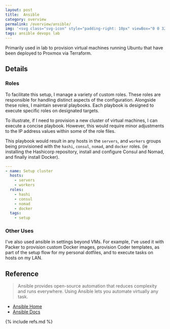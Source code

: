 ```yaml
---
layout: post
title:  Ansible
category: overview
permalink: /overview/ansible/
img: '<svg class="svg-icon" style="padding-right: 10px" viewBox="0 0 32 32" xmlns="http://www.w3.org/2000/svg"><path d="M14.156 15.297l6.25 4.927-4.141-10.214zM16 0c-8.839 0-16 7.161-16 16s7.161 16 16 16c8.839 0 16-7.161 16-16s-7.161-16-16-16zM23.729 23.073c-0.016 0.63-0.536 1.125-1.167 1.109-0.313 0-0.552-0.12-0.885-0.391l-8.255-6.667-2.771 6.938h-2.396l6.995-16.807c0.167-0.422 0.568-0.693 1.021-0.677 0.432-0.016 0.839 0.25 0.99 0.677l6.365 15.323c0.057 0.151 0.104 0.313 0.104 0.464 0 0.010 0 0.010 0 0.031z"/></svg>'
tags: ansible devops lab
---
```


Primarily used in lab to provision virtual machines running Ubuntu that have been deployed to Proxmox via Terraform.

## Details

### Roles

To facilitate this setup, I manage a variety of custom roles. These roles are responsible for handling distinct aspects of the configuration. Alongside these roles, I maintain several playbooks. Each playbook is designed to execute specific roles on designated targets.

To illustrate, if I need to provision a new cluster of virtual machines, I can execute a concise playbook. However, this would require minor adjustments to the IP address values within some of the role files.

This playbook would result in any hosts in the `servers`, and `workers` groups
being provisioned with the `hashi`, `consul`, `nomad`, and `docker` roles. (ie 
installing the Hashicorp repository, install and configure Consul and Nomad, and finally install Docker).

```yml
---
- name: Setup cluster
  hosts:
    - servers
    - workers
  roles:
    - hashi
    - consul
    - nomad
    - docker
  tags:
    - setup
```

### Other Uses

I've also used ansible in settings beyond VMs. For example, I've used it with Packer to provision custom Docker images, provision Coder templates, as part of the setup flow for my personal dotfiles, and to execute tasks on hosts on my LAN.

## Reference

>Ansible provides open-source automation that reduces complexity and runs everywhere. Using Ansible lets you automate virtually any task.

- [Ansible Home](https://www.ansible.com/)
- [Ansible Docs](https://docs.ansible.com/ansible/latest/index.html)

{% include refs.md %}